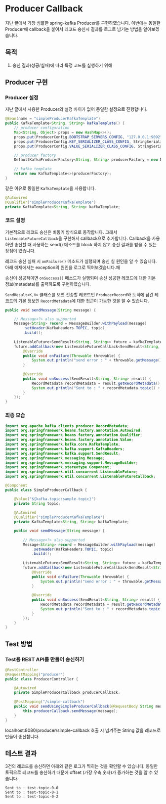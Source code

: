 # Producer Callback

지난 글에서 가장 심플한 spring-kafka Producer를 구현하였습니다.
이번에는 동일한 Producer에 callback을 붙여서 레코드 송신시 결과를 로그로 남기는 방법을 알아보겠습니다.

## 목적
1. 송신 결과(성공/실패)에 따라 특정 코드를 실행하기 위해

## Producer 구현
### Producer 설정
지난 글에서 사용한 Producer와 설정 차이가 없어 동일한 설정으로 진행합니다.
```java
@Bean(name = "simpleProducerKafkaTemplate")
public KafkaTemplate<String, String> kafkaTemplate() {
    // producer configuration
    Map<String, Object> props = new HashMap<>();
    props.put(ProducerConfig.BOOTSTRAP_SERVERS_CONFIG, "127.0.0.1:9092");
    props.put(ProducerConfig.KEY_SERIALIZER_CLASS_CONFIG, StringSerializer.class);
    props.put(ProducerConfig.VALUE_SERIALIZER_CLASS_CONFIG, StringSerializer.class);

    // producer factory
    DefaultKafkaProducerFactory<String, String> producerFactory = new DefaultKafkaProducerFactory<>(props);
    
    // kafka template
    return new KafkaTemplate<>(producerFactory);
}
```

같은 이유로 동일한 `KafkaTemplate`을 사용합니다.
```java
@Autowired
@Qualifier("simpleProducerKafkaTemplate")
private KafkaTemplate<String, String> kafkaTemplate;
```

### 코드 설명 
기본적으로 레코드 송신은 비동기 방식으로 동작합니다.
그래서 `ListenableFutureCallback`을 구현해서 callback으로 추가합니다.
Callback을 사용하면 송신할 때 사용하는 send() 메소드를 block 하지 않고 송신 결과를 받을 수 있는 장점이 있습니다.

레코드 송신 실패 시 `onFailure()` 메소드가 실행되며 송신 실 원인을 알 수 있습니다.
아래 예제에서는 exception의 원인을 로그로 찍어보겠습니다.패

송신이 성공적이면 `onSuccess()` 메소드가 실행되며 
송신 성공한 레코드에 대한 기본 정보(metadata)를 출력하도록 구현하였습니다.

`SendResult<K,V>` 클래스를 보면 전송할 레코드인 `ProducerRecord`와 토픽에 담긴 레코드의 기본 정보인 `RecordMetadata`에 대한 접근이 가능한 것을 알 수 있습니다. 
```java
public void sendMessage(String message) {

    // Message<?> also supported
    Message<String> record = MessageBuilder.withPayload(message)
        .setHeader(KafkaHeaders.TOPIC, topic)
        .build();
    
    ListenableFuture<SendResult<String, String>> future = kafkaTemplate.send(record);
    future.addCallback(new ListenableFutureCallback<SendResult<String, String>>() {
        @Override
        public void onFailure(Throwable throwable) {
            System.out.println("send error : " + throwable.getMessage()); // kill broker and let it fail
        }
        
        @Override
        public void onSuccess(SendResult<String, String> result) {
            RecordMetadata recordMetadata = result.getRecordMetadata();
            System.out.println("Sent to : " + recordMetadata.topic() + "-" + recordMetadata.partition() + "-" + recordMetadata.offset());
        }
    });
}
```
### 최종 모습
```java
import org.apache.kafka.clients.producer.RecordMetadata;
import org.springframework.beans.factory.annotation.Autowired;
import org.springframework.beans.factory.annotation.Qualifier;
import org.springframework.beans.factory.annotation.Value;
import org.springframework.kafka.core.KafkaTemplate;
import org.springframework.kafka.support.KafkaHeaders;
import org.springframework.kafka.support.SendResult;
import org.springframework.messaging.Message;
import org.springframework.messaging.support.MessageBuilder;
import org.springframework.stereotype.Component;
import org.springframework.util.concurrent.ListenableFuture;
import org.springframework.util.concurrent.ListenableFutureCallback;

@Component
public class SimpleProducerCallback {

    @Value("${kafka.topic:sample-topic}")
    private String topic;
    
    @Autowired
    @Qualifier("simpleProducerKafkaTemplate")
    private KafkaTemplate<String, String> kafkaTemplate;

    public void sendMessage(String message) {
    
        // Message<?> also supported
        Message<String> record = MessageBuilder.withPayload(message)
            .setHeader(KafkaHeaders.TOPIC, topic)
            .build();
    
        ListenableFuture<SendResult<String, String>> future = kafkaTemplate.send(record);
        future.addCallback(new ListenableFutureCallback<SendResult<String, String>>() {
            @Override
            public void onFailure(Throwable throwable) {
                System.out.println("send error : " + throwable.getMessage()); // kill broker and let it fail
            }
            
            @Override
            public void onSuccess(SendResult<String, String> result) {
                RecordMetadata recordMetadata = result.getRecordMetadata();
                System.out.println("Sent to : " + recordMetadata.topic() + "-" + recordMetadata.partition() + "-" + recordMetadata.offset());
            }
        });
    }
}
```

## Test 방법 
### Test용 REST API를 만들어 송신하기 
```java
@RestController
@RequestMapping("producer")
public class ProducerController {

    @Autowired
    private SimpleProducerCallback producerCallback;
    
    @PostMapping("/simple-callback")
    public void sendUsingSimpleProducerCallback(@RequestBody String message) {
        this.producerCallback.sendMessage(message);
    }
}
```
localhost:8080/producer/simple-callback 호출 시 넘겨주는 String 값을 레코드로 만들어 송신합니다.

## 테스트 결과
3건의 레코드를 송신하면 아래와 같은 로그가 찍히는 것을 확인할 수 있습니다.
동일한 토픽으로 레코드를 송신하기 때문에 offset (가장 우측 숫자)가 증가하는 것을 알 수 있습니다.
```
Sent to : test-topic-0-0
Sent to : test-topic-0-1
Sent to : test-topic-0-2
```